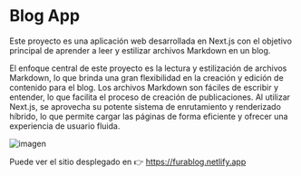 # Blog App

Este proyecto es una aplicación web desarrollada en Next.js con el objetivo principal de aprender a leer y estilizar archivos Markdown en un blog. 

El enfoque central de este proyecto es la lectura y estilización de archivos Markdown, lo que brinda una gran flexibilidad en la creación y edición de contenido para el blog. Los archivos Markdown son fáciles de escribir y entender, lo que facilita el proceso de creación de publicaciones. Al utilizar Next.js, se aprovecha su potente sistema de enrutamiento y renderizado híbrido, lo que permite cargar las páginas de forma eficiente y ofrecer una experiencia de usuario fluida.

![imagen](https://github.com/AnotherFurakam/blog-app/assets/87620201/56f667bb-999e-423b-a59b-79339c184032)

Puede ver el sitio desplegado en 👉 https://furablog.netlify.app